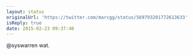 ```yaml
---
layout: status
originalUrl: 'https://twitter.com/marcgg/status/569793201772613633'
isReply: true
date: 2015-02-23 09:37:40
---
```


@syswarren wat.
